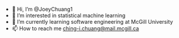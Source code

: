 - 👋 Hi, I’m @JoeyChuang1
- 👀 I’m interested in statistical machine learning
- 🌱 I’m currently learning software engineering at McGill University
- 📫 How to reach me ching-i.chuang@mail.mcgill.ca

<!---
JoeyChuang1/JoeyChuang1 is a ✨ special ✨ repository because its `README.md` (this file) appears on your GitHub profile.
You can click the Preview link to take a look at your changes.
--->
